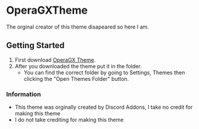 # OperaGXTheme
 The orginal creator of this theme disapeared so here I am.
## Getting Started
 1. First download [OperaGX Theme](https://raw.githubusercontent.com/L-Ratio/OperaGXTheme/main/OperaRevival.theme.css).
 2. After you downloaded the theme put it in the folder. 
    - You can find the correct folder by going to Settings, Themes then clicking the "Open Themes Folder" button.
### Information
- This theme was orginally created by Discord Addons, I take no credit for making this theme
- I do not take crediting for making this theme

